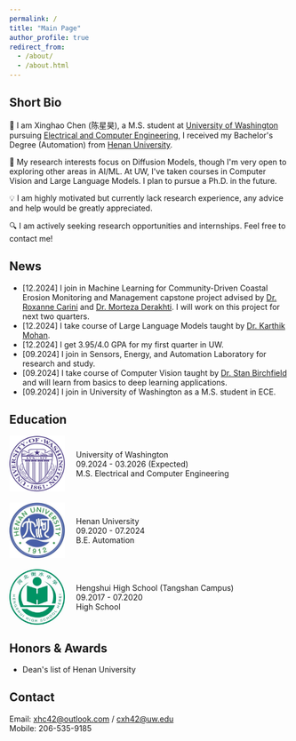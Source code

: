 ```yaml
---
permalink: /
title: "Main Page"
author_profile: true
redirect_from: 
  - /about/
  - /about.html
---
```


Short Bio
-----
:wave: I am Xinghao Chen (陈星昊), a M.S. student at [University of Washington](https://www.washington.edu/) pursuing [Electrical and Computer Engineering](https://www.ece.uw.edu/),  I received my Bachelor's Degree (Automation) from [Henan University](https://www.henu.edu.cn/).

:microscope: My research interests focus on Diffusion Models, though I'm very open to exploring other areas in AI/ML. At UW, I've taken courses in Computer Vision and Large Language Models. I plan to pursue a Ph.D. in the future.

:bulb: I am highly motivated but currently lack research experience, any advice and help would be greatly appreciated.

:mag: I am actively seeking research opportunities and internships. Feel free to contact me!

News
-----
* [12.2024] I join in Machine Learning for Community-Driven Coastal Erosion Monitoring and Management capstone project advised by [Dr. Roxanne Carini](https://www.apl.washington.edu/people/profile.php?last_name=Carini&first_name=Roxanne) and [Dr. Morteza Derakhti](https://www.ce.washington.edu/facultyfinder/morteza-derakhti). I will work on this project for next two quarters.
* [12.2024] I take course of Large Language Models taught by [Dr. Karthik Mohan](https://www.linkedin.com/in/karthik-mohan-72a4b323/).
* [12.2024] I get 3.95/4.0 GPA for my first quarter in UW.
* [09.2024] I join in Sensors, Energy, and Automation Laboratory for research and study.
* [09.2024] I take course of Computer Vision taught by [Dr. Stan Birchfield](https://research.nvidia.com/person/stan-birchfield) and will learn from basics to deep learning applications.
* [09.2024] I join in University of Washington as a M.S. student in ECE.

Education
-----
<div style="display: flex; align-items: center; margin-bottom: 20px;">
    <img src="/images/uwlogo.png" width="100px" style="margin-right: 20px;">
    <div>
        <p style="margin: 0;">University of Washington</p>
        <p style="margin: 0;">09.2024 - 03.2026 (Expected)</p>
        <p style="margin: 0;">M.S. Electrical and Computer Engineering</p>
    </div>
</div>

<div style="display: flex; align-items: center; margin-bottom: 20px;">
    <img src="/images/henulogo.png" width="100px" style="margin-right: 20px;">
    <div>
        <p style="margin: 0;">Henan University</p>
        <p style="margin: 0;">09.2020 - 07.2024</p>
        <p style="margin: 0;">B.E. Automation</p>
    </div>
</div>

<div style="display: flex; align-items: center; margin-bottom: 20px;">
    <img src="/images/Hengshui_High_School.jpg" width="100px" style="margin-right: 20px;">
    <div>
        <p style="margin: 0;">Hengshui High School (Tangshan Campus)</p>
        <p style="margin: 0;">09.2017 - 07.2020</p>
        <p style="margin: 0;">High School</p>
    </div>
</div>

Honors & Awards
-----
* Dean's list of Henan University

Contact
-----
Email: xhc42@outlook.com / cxh42@uw.edu  
Mobile: 206-535-9185